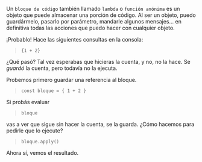 Un `bloque de código` también llamado `lambda` o `función anónima` es un objeto que puede almacenar una porción de código. Al ser un objeto, puedo guardármelo, pasarlo por parámetro, mandarle algunos mensajes... en definitiva todas las acciones que puedo hacer con cualquier objeto.

¡Probablo! Hace las siguientes consultas en la consola: 
 
> `{1 + 2}`

¿Qué pasó? Tal vez esperabas que hicieras la cuenta, y no, no la hace. Se _guardó_ la cuenta, pero todavía no la ejecuta.

Probemos primero guardar una referencia al bloque.
> `const bloque = { 1 + 2 }`

Si probás evaluar
> `bloque`

vas a ver que sigue sin hacer la cuenta, se la guarda. ¿Cómo hacemos para pedirle que lo ejecute?
> `bloque.apply()`

Ahora sí, vemos el resultado.
